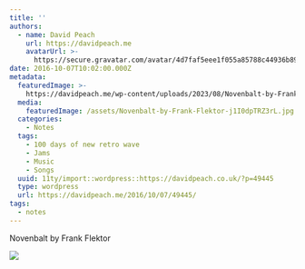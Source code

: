 ```yaml
---
title: ''
authors:
  - name: David Peach
    url: https://davidpeach.me
    avatarUrl: >-
      https://secure.gravatar.com/avatar/4d7faf5eee1f055a85788c44936b8995eaab6dfb004e7854ec747ccb272e91ee?s=96&d=mm&r=g
date: 2016-10-07T10:02:00.000Z
metadata:
  featuredImage: >-
    https://davidpeach.me/wp-content/uploads/2023/08/Novenbalt-by-Frank-Flektor.jpg
  media:
    featuredImage: /assets/Novenbalt-by-Frank-Flektor-j1I0dpTRZ3rL.jpg
  categories:
    - Notes
  tags:
    - 100 days of new retro wave
    - Jams
    - Music
    - Songs
  uuid: 11ty/import::wordpress::https://davidpeach.co.uk/?p=49445
  type: wordpress
  url: https://davidpeach.me/2016/10/07/49445/
tags:
  - notes
---
```

Novenbalt by Frank Flektor

[![](/assets/Novenbalt-by-Frank-Flektor-768-fb5V2b382Tu8.jpg)](/assets/Novenbalt-by-Frank-Flektor-768-fb5V2b382Tu8.jpg)